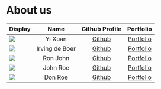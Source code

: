 # About us


Display |   Name   | Github Profile | Portfolio 
--------|:--------:|:--------------:|:---------:
![](https://via.placeholder.com/100.png?text=Photo) | Yi Xuan  | [Github](https://github.com/) | [Portfolio](docs/team/johndoe.md)
![](https://via.placeholder.com/100.png?text=Photo) | Irving de Boer  | [Github](https://github.com/) | [Portfolio](docs/team/johndoe.md)
![](https://via.placeholder.com/100.png?text=Photo) | Ron John | [Github](https://github.com/) | [Portfolio](docs/team/johndoe.md)
![](https://via.placeholder.com/100.png?text=Photo) | John Roe | [Github](https://github.com/) | [Portfolio](docs/team/johndoe.md)
![](https://via.placeholder.com/100.png?text=Photo) | Don Roe  | [Github](https://github.com/) | [Portfolio](docs/team/johndoe.md)

